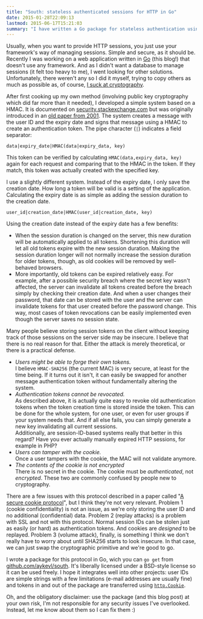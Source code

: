 ```yaml
---
title: "South: stateless authenticated sessions for HTTP in Go"
date: 2015-01-28T22:09:13
lastmod: 2015-06-17T15:21:03
summary: "I have written a Go package for stateless authentication using HMAC. I believe this system is in practice just as secure as session IDs without having to store state on the server, making authentication a whole lot easier."
---
```

Usually, when you want to provide HTTP sessions, you just use your framework's way of managing sessions. Simple and secure, as it should be. Recently I was working on a web application written in [Go](http://golang.org/) (this blog!) that doesn't use any framework. And as I didn't want a database to manage sessions (it felt too  heavy to me), I went looking for other solutions. Unfortunately, there weren't any so I did it myself, trying to copy others as much as possible as, of course, [I suck at cryptography](http://www.happybearsoftware.com/you-are-dangerously-bad-at-cryptography.html).

After first cooking up my own method (involving public key cryptography which did far more than it needed), I developed a simple system based on a HMAC. It is documented on [security.stackexchange.com](http://security.stackexchange.com/questions/30707/demystifying-web-authentication-stateless-session-cookies) but was originally introduced in an [old paper from 2001](http://cookies.lcs.mit.edu/pubs/webauth:tr.pdf). The system creates a message with the user ID and the expiry date and signs that message using a HMAC to create an authentication token. The pipe character (`|`)  indicates a field separator:

    data|expiry_date|HMAC(data|expiry_data, key)

This token can be verified by calculating `HMAC(data,expiry_data, key)` again for each request and comparing that to the HMAC in the token. If they match, this token was actually created with the specified key.

I use a slightly different system. Instead of the expiry date, I only save the creation date. How long a token will be valid is a setting of the application. Calculating the expiry date is as simple as adding the session duration to the creation date.

    user_id|creation_date|HMAC(user_id|creation_date, key)

Using the creation date instead of the expiry date has a few benefits:

  * When the session duration is changed on the server, this new duration will be automatically applied to all tokens. Shortening this duration will let all old tokens expire with the new session duration. Making the session duration longer will not normally increase the session duration for older tokens, though, as old cookies will be removed by well-behaved browsers.
  * More importantly, old tokens can be expired relatively easy. For example, after a possible security breach where the secret key wasn't affected, the server can invalidate all tokens created before the breach simply by checking their creation date. And when a user changes their password, that date can be stored with the user and the server can invalidate tokens for that user created before the password change. This way, most cases of token revocations can be easily implemented even though the server saves no session state.

Many people believe storing session tokens on the client without keeping track of those sessions on the server side may be insecure. I believe that there is no real reason for that. Either the attack is merely theoretical, or there is a practical defense.

  * *Users might be able to forge their own tokens.*  
I believe `HMAC-SHA256` (the current MAC) is very secure, at least for the time being. If it turns out it isn't, it can easily be swapped for another message authentication token without fundamentally altering the system.
  * *Authentication tokens cannot be revocated.*  
As described above, it is actually quite easy to revoke old authentication tokens when the token creation time is stored inside the token. This can be done for the whole system, for one user, or even for user groups if your system needs that. And if all else fails, you can simply generate a new key invalidating all current sessions.  
Additionally, are session-ID-based systems really that better in this regard? Have you ever actually manually expired HTTP sessions, for example in PHP?
  * *Users can tamper with the cookie.*  
Once a user tampers with the cookie, the MAC will not validate anymore.
  * *The contents of the cookie is not encrypted*  
There is no secret in the cookie. The cookie must be *authenticated*, not *encrypted*. These two are commonly confused by people new to cryptography.

There are a few issues with this protocol described in a paper called "[A secure cookie protocol](http://www.cse.msu.edu/~alexliu/publications/Cookie/cookie.pdf)", but I think they're not very relevant. Problem 1 (cookie confidentiality) is not an issue, as we're only storing the user ID and no additional (confidential) data. Problem 2 (replay attacks) is a problem with SSL and not with this protocol. Normal session IDs can be stolen just as easily (or hard) as authentication tokens. And cookies are *designed* to be replayed. Problem 3 (volume attack), finally, is something I think we don't really have to worry about until SHA256 starts to look insecure. In that case, we can just swap the cryptographic primitive and we're good to go.

I wrote a package for this protocol in Go, wich you can `go get` from [github.com/aykevl/south](https://github.com/aykevl/south). It's liberally licensed under a BSD-style license so it can be used freely. I hope it integrates well into other projects: user IDs are simple strings with a few limitations (e-mail addresses are usually fine) and tokens in and out of the package are transferred using [`http.Cookie`](http://golang.org/pkg/net/http/#Cookie).

Oh, and the obligatory disclaimer: use the package (and this blog post) at your own risk, I'm not responsible for any security issues I've overlooked. Instead, let me know about them so I can fix them :)
